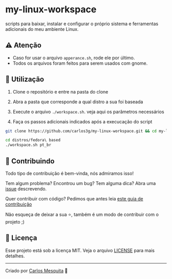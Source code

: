 # my-linux-workspace

scripts para baixar, instalar e configurar o próprio sistema e ferramentas adicionais do meu ambiente Linux.

## :warning: Atenção

* Caso for usar o arquivo `apperance.sh`, rode ele por último.
* Todos os arquivos foram feitos para serem usados com gnome.

## :wrench: Utilização

1. Clone o repositório e entre na pasta do clone

2. Abra a pasta que corresponde a qual distro a sua foi baseada

3. Execute o arquivo `./workspace.sh`. veja aqui os parâmetros necessários

4. Faça os passos adicionais indicados após a execucação do script

```bash
git clone https://github.com/carlos3g/my-linux-workspace.git && cd my-linux-workspace

cd distros/fedora\ based
./workspace.sh pt_br
```

## 🤝 Contribuindo 

Todo tipo de contribuição é bem-vinda, nós admiramos isso!

Tem algum problema? Encontrou um bug? Tem alguma dica? Abra uma [issue](https://github.com/carlos3g/my-linux-workspace/issues) descrevendo.

Quer contribuir com código? Pedimos que antes leia [este guia de contribuição](https://github.com/firstcontributions/first-contributions)

Não esqueça de deixar a sua ⭐, também é um modo de contribuir com o projeto ;)

## :memo: Licença

Esse projeto está sob a licença MIT. Veja o arquivo [LICENSE](LICENSE) para mais detalhes.

---
Criado por [Carlos Mesquita](https://github.com/carlos3g) :purple_heart:
